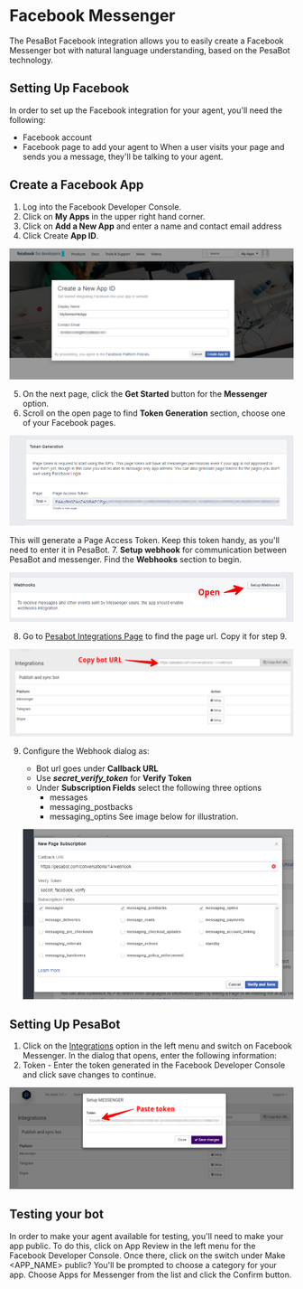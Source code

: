 # Facebook Messenger
The PesaBot Facebook integration allows you to easily create a Facebook Messenger bot with natural language understanding, based on the PesaBot technology.

## Setting Up Facebook
In order to set up the Facebook integration for your agent, you'll need the following:

- Facebook account
- Facebook page to add your agent to
When a user visits your page and sends you a message, they'll be talking to your agent.

## Create a Facebook App
1. Log into the Facebook Developer Console.
2. Click on **My Apps** in the upper right hand corner.
3. Click on **Add a New App** and enter a name and contact email address
4. Click Create **App ID**. 

![](../img/facebook_new_app.png)

5. On the next page, click the **Get Started** button for the **Messenger** option.
6. Scroll on the open page to find **Token Generation** section, choose one of your Facebook pages.

![](../img/facebook_token.png)

This will generate a Page Access Token. Keep this token handy, as you'll need to enter it in PesaBot.
7. **Setup webhook** for communication between PesaBot and messenger. Find the **Webhooks** section to begin.

![](../img/facebook_find_webhook.png)

8. Go to [Pesabot Integrations Page](http://pesabot.com/integrations/) to find the page url. Copy it for step 9.

![](../img/pesabot_bot_url.png)

9. Configure the Webhook dialog as:
    - Bot url goes under **Callback URL**
    - Use ***secret_verify_token*** for **Verify Token**
    - Under **Subscription Fields** select the following three options 
        - messages
        - messaging_postbacks
        - messaging_optins
    See image below for illustration.

    ![](../img/facebook_webhook_setup.png)

## Setting Up PesaBot
1. Click on the [Integrations](https://pesabot.com/integrations) option in the left menu and switch on 
Facebook Messenger. In the dialog that opens, enter the following information:
1. Token - Enter the token generated in the Facebook Developer Console and click save changes to continue.

![](../img/facebook_paste_token.png)


## Testing your bot
In order to make your agent available for testing, you'll need to make your app public. To do this, click on App Review in the left menu for the Facebook Developer Console. Once there, click on the switch under Make \<APP_NAME> public? You'll be prompted to choose a category for your app. Choose Apps for Messenger from the list and click the Confirm button.